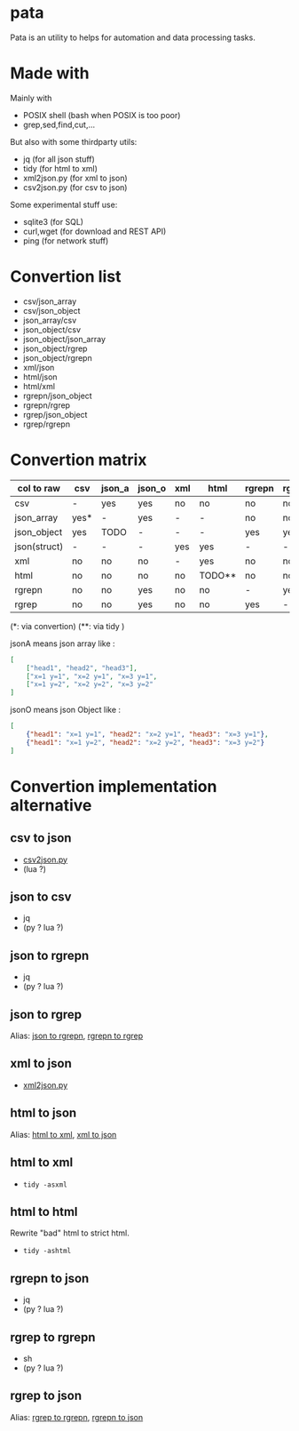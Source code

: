 # pata

Pata is an utility to helps for automation and data processing tasks.

# Made with

Mainly with

* POSIX shell (bash when POSIX is too poor)
* grep,sed,find,cut,...

But also with some thirdparty utils:

* jq (for all json stuff)
* tidy (for html to xml)
* xml2json.py (for xml to json)
* csv2json.py (for csv to json)

Some experimental stuff use:

* sqlite3 (for SQL)
* curl,wget (for download and REST API)
* ping (for network stuff)

# Convertion list

* csv/json_array
* csv/json_object
* json_array/csv
* json_object/csv
* json_object/json_array
* json_object/rgrep
* json_object/rgrepn
* xml/json
* html/json
* html/xml
* rgrepn/json_object
* rgrepn/rgrep
* rgrep/json_object
* rgrep/rgrepn

# Convertion matrix

| col to raw   | csv  | json_a  | json_o | xml  | html | rgrepn | rgrep |
|--------------|------|---------|--------|------|------|--------|-------|
| csv          | -    | yes     | yes    | no   | no   | no     | no    |
| json_array   | yes* | -       | yes    | -    | -    | no     | no    |
| json_object  | yes  | TODO    | -      | -    | -    | yes    | yes   |
| json(struct) | -    | -       | -      | yes  | yes  | -      | -     |
| xml          | no   | no      | no     | -    | yes  | no     | no    |
| html         | no   | no      | no     | no   |TODO**| no     | no    |
| rgrepn       | no   | no      | yes    | no   | no   | -      | yes   |
| rgrep        | no   | no      | yes    | no   | no   | yes    | -     |

(*: via convertion)
(**: via tidy )

jsonA means json array like :
```json
[
	["head1", "head2", "head3"],
	["x=1 y=1", "x=2 y=1", "x=3 y=1",
	["x=1 y=2", "x=2 y=2", "x=3 y=2"
]
```

jsonO means json Object like :
```json
[
	{"head1": "x=1 y=1", "head2": "x=2 y=1", "head3": "x=3 y=1"},
	{"head1": "x=1 y=2", "head2": "x=2 y=2", "head3": "x=3 y=2"}
]
```

# Convertion implementation alternative

## csv to json

* [csv2json.py]()
* (lua ?)

## json to csv

* jq
* (py ? lua ?)

## json to rgrepn

* jq
* (py ? lua ?)

## json to rgrep

Alias: [json to rgrepn](#json-to-rgrepn), [rgrepn to rgrep](#rgrepn-to-rgrep)

## xml to json

* [xml2json.py]()

## html to json

Alias: [html to xml](#html-to-xml), [xml to json](#xml-to-json)

## html to xml

* `tidy -asxml`

## html to html

Rewrite "bad" html to strict html.

* `tidy -ashtml`

## rgrepn to json

* jq
* (py ? lua ?)

## rgrep to rgrepn

* sh
* (py ? lua ?)

## rgrep to json

Alias: [rgrep to rgrepn](#rgrep-to-rgrepn), [rgrepn to json](#rgrepn-to-json)

